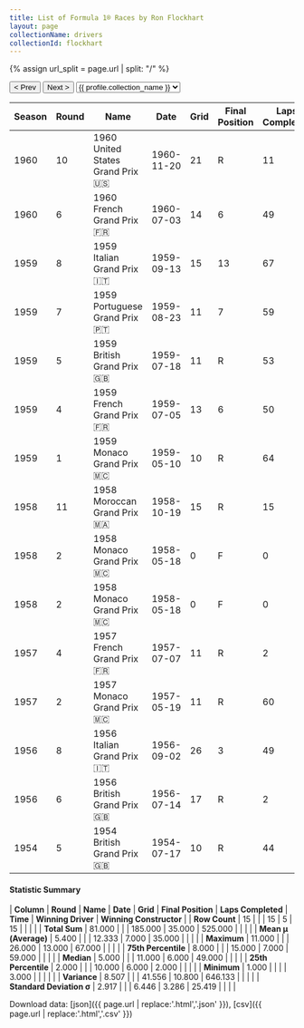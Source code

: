 ```yaml
---
title: List of Formula 1® Races by Ron Flockhart
layout: page
collectionName: drivers
collectionId: flockhart
---
```


{% assign url_split = page.url | split: "/" %}
<div id="collection-navigation">
<button onclick="selector.options[selector.selectedIndex-1].value && (window.location = selector.options[selector.selectedIndex-1].value);">&lt; Prev</button>
<button onclick="selector.options[selector.selectedIndex+1].value && (window.location = selector.options[selector.selectedIndex+1].value);">Next &gt;</button>
<select id="selector" onchange="this.options[this.selectedIndex].value && (window.location = this.options[this.selectedIndex].value);">
  {% for collectionId in site.data[page.collectionName].refs %}
    {% if collectionId == page.collectionId %}
      {% assign selected = "selected" %}
    {% else %}
      {% assign selected = "" %}
    {% endif %}
    {% assign profile = site.data[page.collectionName][collectionId].profile %}
    <option value="/f1/{{ page.collectionName }}/{{ collectionId }}/{{ url_split[4] }}" {{ selected }}>{{ profile.collection_name }}</option>
  {% endfor %}
</select>
</div>

| Season | Round | Name | Date | Grid | Final Position | Laps Completed | Time | Winning Driver | Winning Constructor |
|--|--|--|--|--|--|--|--|--|--|
| 1960 | 10 | 1960 United States Grand Prix 🇺🇸 | 1960-11-20 | 21 | R | 11 |   | Stirling Moss 🇬🇧 | Team Lotus 🇬🇧 |
| 1960 | 6 | 1960 French Grand Prix 🇫🇷 | 1960-07-03 | 14 | 6 | 49 |   | Jack Brabham 🇦🇺 | Cooper-Climax 🇬🇧 |
| 1959 | 8 | 1959 Italian Grand Prix 🇮🇹 | 1959-09-13 | 15 | 13 | 67 |   | Stirling Moss 🇬🇧 | Cooper-Climax 🇬🇧 |
| 1959 | 7 | 1959 Portuguese Grand Prix 🇵🇹 | 1959-08-23 | 11 | 7 | 59 |   | Stirling Moss 🇬🇧 | Cooper-Climax 🇬🇧 |
| 1959 | 5 | 1959 British Grand Prix 🇬🇧 | 1959-07-18 | 11 | R | 53 |   | Jack Brabham 🇦🇺 | Cooper-Climax 🇬🇧 |
| 1959 | 4 | 1959 French Grand Prix 🇫🇷 | 1959-07-05 | 13 | 6 | 50 | +2:05.7 | Tony Brooks 🇬🇧 | Ferrari 🇮🇹 |
| 1959 | 1 | 1959 Monaco Grand Prix 🇲🇨 | 1959-05-10 | 10 | R | 64 |   | Jack Brabham 🇦🇺 | Cooper-Climax 🇬🇧 |
| 1958 | 11 | 1958 Moroccan Grand Prix 🇲🇦 | 1958-10-19 | 15 | R | 15 |   | Stirling Moss 🇬🇧 | Vanwall 🇬🇧 |
| 1958 | 2 | 1958 Monaco Grand Prix 🇲🇨 | 1958-05-18 | 0 | F | 0 |   | Maurice Trintignant 🇫🇷 | Cooper 🇬🇧 |
| 1958 | 2 | 1958 Monaco Grand Prix 🇲🇨 | 1958-05-18 | 0 | F | 0 |   | Maurice Trintignant 🇫🇷 | Cooper 🇬🇧 |
| 1957 | 4 | 1957 French Grand Prix 🇫🇷 | 1957-07-07 | 11 | R | 2 |   | Juan Fangio 🇦🇷 | Maserati 🇮🇹 |
| 1957 | 2 | 1957 Monaco Grand Prix 🇲🇨 | 1957-05-19 | 11 | R | 60 |   | Juan Fangio 🇦🇷 | Maserati 🇮🇹 |
| 1956 | 8 | 1956 Italian Grand Prix 🇮🇹 | 1956-09-02 | 26 | 3 | 49 |   | Stirling Moss 🇬🇧 | Maserati 🇮🇹 |
| 1956 | 6 | 1956 British Grand Prix 🇬🇧 | 1956-07-14 | 17 | R | 2 |   | Juan Fangio 🇦🇷 | Ferrari 🇮🇹 |
| 1954 | 5 | 1954 British Grand Prix 🇬🇧 | 1954-07-17 | 10 | R | 44 |   | José Froilán González 🇦🇷 | Ferrari 🇮🇹 |

#### Statistic Summary

| **Column** | **Round** | **Name** | **Date** | **Grid** | **Final Position** | **Laps Completed** | **Time** | **Winning Driver** | **Winning Constructor** |
| **Row Count** | 15 |  |  | 15 | 5 | 15 |  |  |  |
| **Total Sum** | 81.000 |  |  | 185.000 | 35.000 | 525.000 |  |  |  |
| **Mean μ (Average)** | 5.400 |  |  | 12.333 | 7.000 | 35.000 |  |  |  |
| **Maximum** | 11.000 |  |  | 26.000 | 13.000 | 67.000 |  |  |  |
| **75th Percentile** | 8.000 |  |  | 15.000 | 7.000 | 59.000 |  |  |  |
| **Median** | 5.000 |  |  | 11.000 | 6.000 | 49.000 |  |  |  |
| **25th Percentile** | 2.000 |  |  | 10.000 | 6.000 | 2.000 |  |  |  |
| **Minimum** | 1.000 |  |  |  | 3.000 |  |  |  |  |
| **Variance** | 8.507 |  |  | 41.556 | 10.800 | 646.133 |  |  |  |
| **Standard Deviation σ** | 2.917 |  |  | 6.446 | 3.286 | 25.419 |  |  |  |

Download data: [json]({{ page.url | replace:'.html','.json' }}), [csv]({{ page.url | replace:'.html','.csv' }})
